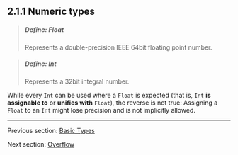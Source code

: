## 2.1.1 Numeric types

> ##### Define: Float
>
> Represents a double-precision IEEE 64bit floating point number.

> ##### Define: Int
>
> Represents a 32bit integral number.

While every `Int` can be used where a `Float` is expected (that is, `Int` **is assignable to** or **unifies with** `Float`), the reverse is not true: Assigning a `Float` to an `Int` might lose precision and is not implicitly allowed.

---

Previous section: [Basic Types](types-basic-types.md)

Next section: [Overflow](types-overflow.md)